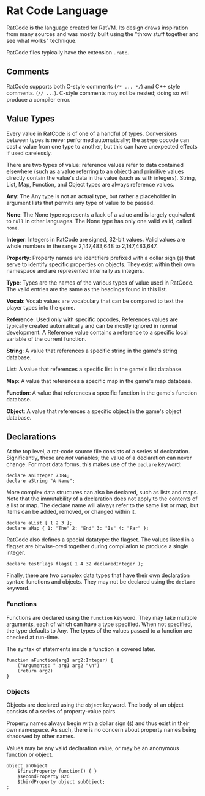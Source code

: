 # Rat Code Language

RatCode is the language created for RatVM.
Its design draws inspiration from many sources and was mostly built using the "throw stuff together and see what works" technique.

RatCode files typically have the extension `.ratc`.

## Comments

RatCode supports both C-style comments (`/* ... */`) and C++ style comments. (`// ...`).
C-style comments may not be nested; doing so will produce a compiler error.

## Value Types

Every value in RatCode is of one of a handful of types.
Conversions between types is never performed automatically; the `astype` opcode can cast a value from one type to another, but this can have unexpected effects if used carelessly.

There are two types of value: reference values refer to data contained elsewhere (such as a value referring to an object) and primitive values directly contain the value's data in the value (such as with integers).
String, List, Map, Function, and Object types are always reference values.

**Any**:
The Any type is not an actual type, but rather a placeholder in argument lists that permits any type of value to be passed.

**None**:
The None type represents a lack of a value and is largely equivalent to `null` in other languages.
The None type has only one valid valid, called `none`.

**Integer**:
Integers in RatCode are signed, 32-bit values.
Valid values are whole numbers in the range 2,147,483,648 to 2,147,483,647.

**Property**:
Property names are identifiers prefixed with a dollar sign (`$`) that serve to identify specific properties on objects.
They exist within their own namespace and are represented internally as integers.

**Type**:
Types are the names of the various types of value used in RatCode.
The valid entries are the same as the headings found in this list.

**Vocab**:
Vocab values are vocabulary that can be compared to text the player types into the game.

**Reference**:
Used only with specific opcodes, References values are typically created automatically and can be mostly ignored in normal development.
A Reference value contains a reference to a specific local variable of the current function.

**String**:
A value that references a specific string in the game's string database.

**List**:
A value that references a specific list in the game's list database.

**Map**:
A value that references a specific map in the game's map database.

**Function**:
A value that references a specific function in the game's function database.

**Object**:
A value that references a specific object in the game's object database.


## Declarations

At the top level, a rat-code source file consists of a series of declaration.
Significantly, these are *not* variables; the value of a declaration can never change.
For most data forms, this makes use of the `declare` keyword:

```
declare anInteger 7384;
declare aString "A Name";
```

More complex data structures can also be declared, such as lists and maps.
Note that the immutability of a declaration does not apply to the contents of a list or map.
The declare name will always refer to the same list or map, but items can be added, removed, or changed within it.

```
declare aList [ 1 2 3 ];
declare aMap { 1: "The" 2: "End" 3: "Is" 4: "Far" };
```

RatCode also defines a special datatype: the flagset.
The values listed in a flagset are bitwise-ored together during compilation to produce a single integer.

```
declare testFlags flags( 1 4 32 declaredInteger );
```

Finally, there are two complex data types that have their own declaration syntax: functions and objects.
They may not be declared using the `declare` keyword.

### Functions

Functions are declared using the `function` keyword.
They may take multiple arguments, each of which can have a type specified.
When not specified, the type defaults to Any.
The types of the values passed to a function are checked at run-time.

The syntax of statements inside a function is covered later.

```
function aFunction(arg1 arg2:Integer) {
    ("Arguments: " arg1 arg2 "\n")
    (return arg2)
}
```

### Objects

Objects are declared using the `object` keyword.
The body of an object consists of a series of property-value pairs.

Property names always begin with a dollar sign (`$`) and thus exist in their own namespace.
As such, there is no concern about property names being shadowed by other names.

Values may be any valid declaration value, or may be an anonymous function or object.

```
object anObject
    $firstProperty function() { }
    $secondProperty 826
    $thirdProperty object subObject;
;
```
